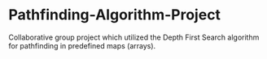 # Pathfinding-Algorithm-Project
Collaborative group project which utilized the Depth First Search algorithm for pathfinding in predefined maps (arrays).  
